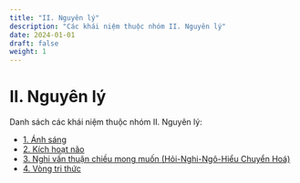```yaml
---
title: "II. Nguyên lý"
description: "Các khái niệm thuộc nhóm II. Nguyên lý"
date: 2024-01-01
draft: false
weight: 1
---
```


# II. Nguyên lý

Danh sách các khái niệm thuộc nhóm II. Nguyên lý:

- [1. Ánh sáng](ánh-sáng)
- [2. Kích hoạt não](kích-hoạt-não)
- [3. Nghi vấn thuận chiều mong muốn (Hỏi-Nghi-Ngô-Hiểu Chuyển Hoá)](nghi-vấn-thuận-chiều-mong-muốn-hỏi-nghi-ngô-hiểu-chuyển-hoá)
- [4. Vòng tri thức](vòng-tri-thức)
